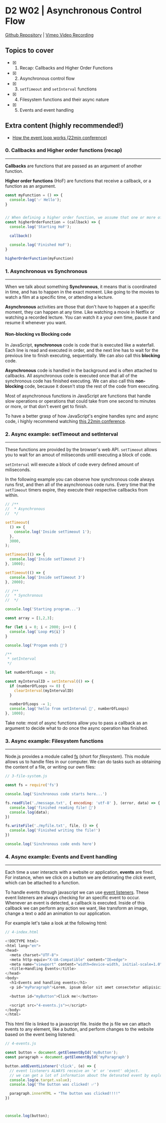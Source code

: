 # D2 W02 | Asynchronous Control Flow
[Github Repository]() | [Vimeo Video Recording]()

## Topics to cover

- [x] 1. Recap: Callbacks and Higher Order Functions
- [x] 2. Asynchronous control flow
- [x] 3. `setTimeout` and `setInterval` functions
- [x] 4. Filesystem functions and their async nature
- [x] 5. Events and event handling

## Extra content (highly recommended!)

- [How the event loop works (22min conference)](https://www.youtube.com/watch?v=8aGhZQkoFbQ)

### 0. Callbacks and Higher order functions (recap)
---

**Callbacks** are functions that are passed as an argument of another function.

**Higher order functions** (HoF) are functions that receive a callback, or a function as an argument. 

```javascript
const myFunction = () => {
  console.log('✅ Hello');
}


// When defining a higher order function, we assume that one or more of the arguments will be a function, in order to call them inside of the HoF
const higherOrderFunction = (callback) => {
  console.log('Starting HoF');

  callback()

  console.log('Finished HoF');
}

higherOrderFunction(myFunction)
```

### 1. Asynchronous vs Synchronous
---

When we talk about something **Synchronous**, it means that is coordinated in time, and has to happen in the exact moment. Like going to the movies to watch a film at a specific time, or attending a lecture.

**Asynchronous** activities are those that don't have to happen at a specific moment, they can happen at any time. Like watching a movie in Netflix or watching a recorded lecture. You can watch it a your own time, pause it and resume it whenever you want.

#### Non-blocking vs Blocking code

In JavaScript, **synchronous** code is code that is executed like a waterfall. Each line is read and executed in order, and the next line has to wait for the previous line to finish executing, sequentially. We can also call this **blocking** code.

**Asynchronous** code is handled in the background and is often attached to callbacks. All asynchronous code is executed once that all of the synchronous code has finished executing. We can also call this **non-blocking** code, because it doesn't stop the rest of the code from executing.

Most of asynchronous functions in JavaScript are functions that handle slow operations or operations that could take from one second to minutes or more, or that don't event get to finish.

To have a better grasp of how JavaScript's engine handles sync and async code, i highly recommend watching [this 22min conference](https://www.youtube.com/watch?v=8aGhZQkoFbQ).


### 2. Async example: setTimeout and setInterval
---

These functions are provided by the browser's web API. `setTimeout` allows you to wait for an amout of miliseconds untill executing a block of code.

`setInterval` will execute a block of code every defined amount of miliseconds.

In the following example you can observe how synchronous code always runs first, and then all of the asynchronous code runs. Every time that the `setTimeout` timers expire, they execute their respective callbacks from within.

```javascript
// /**
//  * Asynchronous
//  */

setTimeout(
  () => {
    console.log('Inside setTimeout 1');
  },
  3000,
);

setTimeout(() => {
  console.log('Inside setTimeout 2')
}, 1000);

setTimeout(() => {
  console.log('Inside setTimeout 3')
}, 2000);

// /**
//  * Synchronous
//  */

console.log('Starting program...')

const array = [1,2,3];

for (let i = 0; i < 2000; i++) {
  console.log(`Loop #${i}`)
}

console.log('Progam ends 🏁')

/**
 * setInterval
 */

let numberOfLoops = 10;

const myIntervalID = setInterval(() => {
  if (numberOfLoops <= 0) {
    clearInterval(myIntervalID)
  }

  numberOfLoops -= 1;
  console.log('hello from setInterval 🤠', numberOfLoops)
}, 1000);

```

Take note: most of async functions allow you to pass a callback as an argument to decide what to do once the async operation has finished.

### 3. Async example: Filesystem functions
---

Node.js provides a module called [fs](https://nodejs.org/api/fs.html) (short for *filesystem*). This module allows us to handle files in our computer. We can do tasks such as obtaining the content of a file, or writing our own files:

```javascript
// 3-file-system.js

const fs = require('fs')

console.log('Sinchronous code starts here...')

fs.readFile('./message.txt', { encoding: 'utf-8' }, (error, data) => {
  console.log('finished reading file! 📗')
  console.log(data);
})

fs.writeFile('./myfile.txt', file, () => {
  console.log('Finished writing the file!')
})

console.log('Sinchronous code ends here')
```

### 4. Async example: Events and Event handling
---

Each time a user interacts with a website or application, **events** are fired. For instance, when we click on a button we are detonating the *click* event, which can be attached to a function.

To handle events through javascript we can use [event listeners](https://www.w3schools.com/js/js_htmldom_eventlistener.asp#:~:text=The%20addEventListener()%20method%20allows%20you%20to%20add%20event%20listeners,events%2C%20like%20the%20xmlHttpRequest%20object.). These event listeners are always checking for an specific event to occur. Whenever an event is detected, a callback is executed. Inside of this callback we can perform any action we want, like transform an image, change a text o add an animation to our application.

For example let's take a look at the following html:

```javascript
// 4-index.html

<!DOCTYPE html>
<html lang="en">
<head>
  <meta charset="UTF-8">
  <meta http-equiv="X-UA-Compatible" content="IE=edge">
  <meta name="viewport" content="width=device-width, initial-scale=1.0">
  <title>Handling Events</title>
</head>
<body>
  <h1>Events and handling events</h1>
  <p id="myParagraph">Lorem, ipsum dolor sit amet consectetur adipisicing elit. Veniam rem rerum id, ipsa repellat pariatur quod odit nisi deserunt eaque est! Fuga animi, esse totam at laborum expedita cupiditate odio.</p>

  <button id="myButton">Click me!</button>

  <script src="4-events.js"></script>
</body>
</html>
```

This html file is linked to a javascript file. Inside the js file we can attach events to any element, like a button, and perform changes to the website based on the event being listened:

```javascript
// 4-events.js

const button = document.getElementById('myButton');
const paragraph = document.getElementById('myParagraph')

button.addEventListener('click', (e) => {
  // event listeners ALWAYS receive an 'e' or 'event' object.
  // we can get a lot of information about the detonated event by exploring 'e'
  console.log(e.target.value);
  console.log('The button was clicked! ✅')

  paragraph.innerHTML = "The button was clicked!!!!"
})



console.log(button);
```